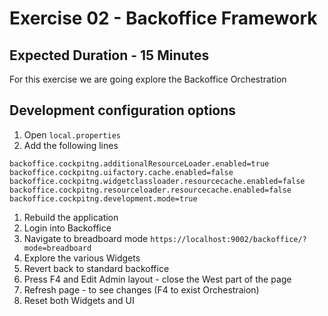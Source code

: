 # Exercise 02 - Backoffice Framework
## Expected Duration - 15 Minutes

For this exercise we are going explore the Backoffice Orchestration

## Development configuration options


1. Open ``local.properties``
2. Add the following lines

```
backoffice.cockpitng.additionalResourceLoader.enabled=true
backoffice.cockpitng.uifactory.cache.enabled=false
backoffice.cockpitng.widgetclassloader.resourcecache.enabled=false
backoffice.cockpitng.resourceloader.resourcecache.enabled=false
backoffice.cockpitng.development.mode=true
```

1. Rebuild the application
2. Login into Backoffice
3. Navigate to breadboard mode ``https://localhost:9002/backoffice/?mode=breadboard``
4. Explore the various Widgets
5. Revert back to standard backoffice
6. Press F4 and Edit Admin layout - close the West part of the page
7. Refresh page - to see changes (F4 to exist Orchestraion)
8. Reset both Widgets and UI

